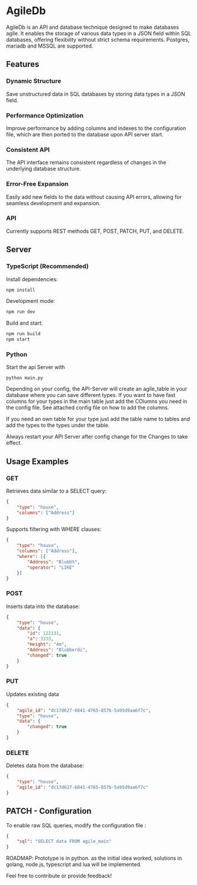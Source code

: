 # AgileDb

AgileDb is an API and database technique designed to make databases agile. It enables the storage of various data types in a JSON field within SQL databases, offering flexibility without strict schema requirements. 
Postgres, mariadb and MSSQL are supported.

## Features
### Dynamic Structure
Save unstructured data in SQL databases by storing data types in a JSON field.
### Performance Optimization 
Improve performance by adding columns and indexes to the configuration file, which are then ported to the database upon API server start.
### Consistent API
The API interface remains consistent regardless of changes in the underlying database structure.
### Error-Free Expansion 
Easily add new fields to the data without causing API errors, allowing for seamless development and expansion.
### API
Currently supports REST methods GET, POST, PATCH, PUT, and DELETE.

## Server

### TypeScript (Recommended)
Install dependencies:
```bash
npm install
```

Development mode:
```bash
npm run dev
```

Build and start:
```bash
npm run build
npm start
```

### Python
Start the api Server with 
```
python main.py
```
Depending on your config, the API-Server will create an agile_table in your database where you can save different types. 
If you want to have fast columns for your types in the main table just add the COlumns you need in the config file. 
See attached config file on how to add the columns. 

If you need an own table for your type just add the table name to tables and add the types to the types under the table. 

Always restart your API Server after config change for the Changes to take effect.


## Usage Examples
### GET
Retrieves data similar to a SELECT query:
```json
{
    "type": "house",
    "columns": ["Address"]
}
```
Supports filtering with WHERE clauses:
```json
{
    "type": "house",
    "columns": ["Address"],
    "where": [{
        "Address": "Blubb%",
        "operator": "LIKE"
    }]
}
```
### POST
Inserts data into the database:
```json
{
    "type": "house",
    "data": {
        "id": 122131,
        "a": 3333,
        "Height": "4m",
        "Address": "Blubberdi",
        "changed": true
    }
}
```
### PUT
Updates existing data
```json
{
    "agile_id": "dc17d627-6041-4765-857b-5a95d9aa6f7c",
    "type": "house",
    "data": {
        "changed": true
    }
}
```
### DELETE
Deletes data from the database:
```json
{
    "type": "house",
    "agile_id": "dc17d627-6041-4765-857b-5a95d9aa6f7c"
}
```

## PATCH - Configuration
To enable raw SQL queries, modify the configuration file :
```json
{
    "sql": "SELECT data FROM agile_main"
}
```
ROADMAP: 
Prototype is in python. as the initial idea worked, solutions in golang, node.js, typescript and lua will be implemented.


Feel free to contribute or provide feedback!
